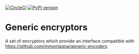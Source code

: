 [![CircleCI](https://circleci.com/gh/mmontagna/generic-encryptors/tree/master.svg?style=svg)](https://circleci.com/gh/mmontagna/generic-encryptors/tree/master) [![PyPI version](https://badge.fury.io/py/generic-encryptors.svg)](https://badge.fury.io/py/generic-encryptors)

# Generic encryptors

A set of encryptors which provide an interface compatible with https://github.com/mmontagna/generic-encoders
